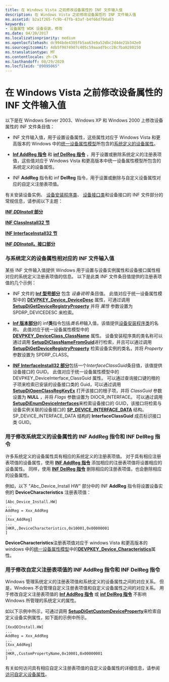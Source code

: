 ```yaml
---
title: 在 Windows Vista 之前修改设备属性的 INF 文件输入值
description: 在 Windows Vista 之前修改设备属性的 INF 文件输入值
ms.assetid: b2a1f265-fc9b-47fb-83af-b4f66d79da83
keywords:
- 设备属性 WDK 设备安装，修改
ms.date: 04/20/2017
ms.localizationpriority: medium
ms.openlocfilehash: dc994bde4305fb5aa63e9a52dbc2d4de21b342e0
ms.sourcegitcommit: 4db5f9874907c405c59aaad7bcc28c7ba8280150
ms.translationtype: MT
ms.contentlocale: zh-CN
ms.lasthandoff: 08/29/2020
ms.locfileid: "89095065"
---
```

# <a name="inf-file-entry-values-that-modify-device-properties-before-windows-vista"></a>在 Windows Vista 之前修改设备属性的 INF 文件输入值


以下是在 Windows Server 2003、Windows XP 和 Windows 2000 上修改设备属性的 INF 文件条目值：

-   INF 文件输入值，用于设置设备属性，这些属性对应于 Windows Vista 和更高版本的 Windows 中的[统一设备属性模型](unified-device-property-model--windows-vista-and-later-.md)所包含的[系统定义的设备属性](/previous-versions/ff553413(v=vs.85))。

-   [**Inf AddReg 指令**](inf-addreg-directive.md) 和 [**inf DelReg 指令**](inf-delreg-directive.md) ，用于设置或删除系统定义的注册表项值，这些值对应于 Windows Vista 和更高版本中统一设备属性模型所包含的系统定义的设备属性。

-   INF **AddReg** 指令和 inf **DelReg** 指令，用于设置或删除与自定义设备属性对应的自定义注册表项值。

有关安装设备实例、 [设备安装程序类](./overview-of-device-setup-classes.md)、 [设备接口类](./overview-of-device-interface-classes.md)和设备接口的 INF 文件部分的常规信息，请参阅以下主题：

[**INF *DDInstall* 部分**](inf-ddinstall-section.md)

[**INF ClassInstall32 节**](inf-classinstall32-section.md)

[**INF InterfaceInstall32 节**](inf-interfaceinstall32-section.md)

[**INF *DDInstall*。接口部分**](inf-ddinstall-interfaces-section.md)

### <a name="inf-file-entry-values-that-correspond-to-system-defined-device-properties"></a><a href="" id="inf-file-entry-values-that-correspond-to-system-defined-device-propert"></a>与系统定义的设备属性相对应的 INF 文件输入值

某些 INF 文件输入值提供 Windows 用于设置与设备实例属性和设备接口属性相对应的系统定义注册表项值的信息。 以下是此类 INF 文件条目值提供的注册表项值的几个示例：

-   INF 文件的 [**Inf 型号部分**](inf-models-section.md) 包含 *设备说明* 条目值。 此值对应于统一设备属性模型中的 [**DEVPKEY_Device_DeviceDesc**](./devpkey-device-devicedesc.md) 属性，可通过调用 [**SetupDiGetDeviceRegistryProperty**](/windows/desktop/api/setupapi/nf-setupapi-setupdigetdeviceregistrypropertya) 并将 *属性* 参数设置为 SPDRP_DEVICEDESC 来检索。

-   [**Inf 版本部分**](inf-version-section.md)的 inf**类**指令包括*类名称*输入值，该值提供[设备安装程序类](./overview-of-device-setup-classes.md)的名称。 此值对应于统一设备属性模型中的 [**DEVPKEY_DeviceClass_ClassName**](./devpkey-deviceclass-classname.md) 属性。 设备安装程序类的类名称可以通过调用 [**SetupDiClassNameFromGuid**](/windows/desktop/api/setupapi/nf-setupapi-setupdiclassnamefromguida)进行检索，并且可以通过调用 [**SetupDiGetDeviceRegistryProperty**](/windows/desktop/api/setupapi/nf-setupapi-setupdigetdeviceregistrypropertya) 检索设备实例的类名，并将 *Property* 参数设置为 SPDRP_CLASS。

-   [**INF InterfaceInstall32 部分**](inf-interfaceinstall32-section.md)包括一个*InterfaceClassGuid*条目值，该值提供设备接口的 GUID。 此值对应于统一设备属性模型中的 DEVPKEY_DeviceInterface_ClassGuid 属性。 可以通过查询接口键的根的子项来检索已安装的设备接口类的 Guid，可以通过调用 [**SetupDiOpenClassRegKeyEx**](/windows/desktop/api/setupapi/nf-setupapi-setupdiopenclassregkeyexa) 打开该接口的根子项，并将 *ClassGuid* 参数设置为 **NULL** ，并将 *Flags* 参数设置为 DIOCR_INTERFACE。 可以通过调用 [**SetupDiEnumDeviceInterfaces**](/windows/desktop/api/setupapi/nf-setupapi-setupdienumdeviceinterfaces)来检索设备接口的 GUID，该接口将检索与设备实例关联的设备接口的 [**SP_DEVICE_INTERFACE_DATA**](/windows/desktop/api/setupapi/ns-setupapi-_sp_device_interface_data) 结构。 SP_DEVICE_INTERFACE_DATA 结构的 **InterfaceClassGuid** 成员标识接口类 GUID。

### <a name="inf-addreg-directives-and-inf-delreg-directives-that-modify-system-defined-device-properties"></a><a href="" id="inf-addreg-directives-and-inf-delreg-directives-that-modify-system-def"></a>用于修改系统定义的设备属性的 INF AddReg 指令和 INF DelReg 指令

许多系统定义的设备属性具有相应的系统定义的注册表项值。 对于具有相应注册表项值的设备属性，使用 [**INF AddReg 指令**](inf-addreg-directive.md) 添加相应的注册表项值将设置相应的设备属性。 同样，使用 [**INF DelReg 指令**](inf-delreg-directive.md) 删除相应的注册表项值，也会删除相应的设备属性。

例如，以下 "Abc_Device_Install HW" 部分中的 INF **AddReg** 指令将设置设备实例的 **DeviceCharacteristics** 注册表项值：

```inf
[Abc_Device_Install.HW]
...
AddReg = Xxx_AddReg
...
[Xxx_AddReg]
...
[HKR,,DeviceCharacteristics,0x10001,0x00000001
] 
```

**DeviceCharacteristics**注册表项值对应于 windows Vista 和更高版本的 windows 中的[统一设备属性模型](unified-device-property-model--windows-vista-and-later-.md)中的[**DEVPKEY_Device_Characteristics**](./devpkey-device-characteristics.md)属性。

### <a name="inf-addreg-directives-and-inf-delreg-directives-that-modify-custom-registry-entry-values"></a><a href="" id="inf-addreg-directives-and-inf-delreg-directives-that-modify-custom-reg"></a>用于修改自定义注册表项值的 INF AddReg 指令和 INF DelReg 指令

Windows 管理系统定义的注册表项值和系统定义的设备属性之间的对应关系。 但是，Windows 不会管理自定义注册表项值和自定义设备属性之间的对应关系。 用于修改自定义注册表项值的 [**Inf AddReg 指令**](inf-addreg-directive.md) 或 [**inf DelReg 指令**](inf-delreg-directive.md) 不影响 Windows 所管理的系统定义的属性。

如以下示例中所示，可通过调用 [**SetupDiGetCustomDeviceProperty**](/windows/desktop/api/setupapi/nf-setupapi-setupdigetcustomdevicepropertya)来检索自定义设备实例属性，如下面的示例中所示。

```inf
[XxxDDInstall.HW]
...
AddReg = Xxx_AddReg
...
[Xxx_AddReg]
...
[HKR,,CustomPropertyName,0x10001,0x00000001
] 
```

有关如何访问具有相应自定义注册表项值的自定义设备属性的详细信息，请参阅 [访问自定义设备属性](accessing-custom-device-properties.md)。